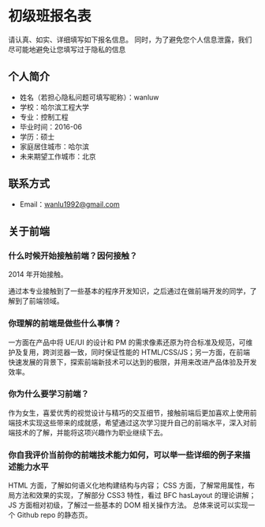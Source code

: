 # 初级班报名表

请认真、如实、详细填写如下报名信息。
同时，为了避免您个人信息泄露，我们尽可能地避免让您填写过于隐私的信息

## 个人简介

* 姓名（若担心隐私问题可填写昵称）：wanluw
* 学校：哈尔滨工程大学
* 专业：控制工程
* 毕业时间：2016-06
* 学历：硕士
* 家庭居住城市：哈尔滨
* 未来期望工作城市：北京

## 联系方式

* Email：wanlu1992@gmail.com

## 关于前端

### 什么时候开始接触前端？因何接触？

2014 年开始接触。

通过本专业接触到了一些基本的程序开发知识，之后通过在做前端开发的同学，了解到了前端领域。

### 你理解的前端是做些什么事情？

一方面在产品中将 UE/UI 的设计和 PM 的需求像素还原为符合标准及规范，可维护及复用，跨浏览器一致，同时保证性能的 HTML/CSS/JS；另一方面，在前端快速发展的背景下，探索前端新技术可以达到的极限，并用来改进产品体验及开发效率。

### 你为什么要学习前端？

作为女生，喜爱优秀的视觉设计与精巧的交互细节，接触前端后更加喜欢上使用前端技术实现这些带来的成就感，希望通过这次学习提升自己的前端水平，深入对前端技术的了解，并能将这项兴趣作为职业继续下去。

### 你自我评价当前你的前端技术能力如何，可以举一些详细的例子来描述能力水平

HTML 方面，了解如何语义化地构建结构与内容；
CSS 方面，了解常用属性，布局方法和效果的实现，了解部分 CSS3 特性，看过 BFC hasLayout 的理论讲解；
JS 方面相对初级，了解过一些基本的 DOM 相关操作方法。
总体来说可以实现一个 Github repo 的静态页。

